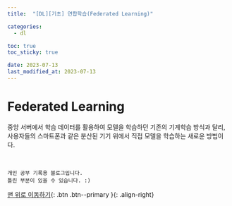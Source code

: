 ```yaml
---
title:  "[DL][기초] 연합학습(Federated Learning)" 

categories:
  - dl

toc: true
toc_sticky: true

date: 2023-07-13
last_modified_at: 2023-07-13
---
```



# Federated Learning

 중앙 서버에서 학습 데이터를 활용하여 모델을 학습하던 기존의 기계학습 방식과 달리, 사용자들의 스마트폰과 같은 분산된 기기 위에서 직접 모델을 학습하는 새로운 방법이다. 

<br>

    개인 공부 기록용 블로그입니다.
    틀린 부분이 있을 수 있습니다. :)

[맨 위로 이동하기](#){: .btn .btn--primary }{: .align-right}